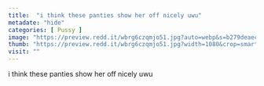 ```yaml
---
title:  "i think these panties show her off nicely uwu"
metadate: "hide"
categories: [ Pussy ]
image: "https://preview.redd.it/wbrg6czqmjo51.jpg?auto=webp&s=b279deaeca0fb6a2ddf824866e078c1f88dd4f92"
thumb: "https://preview.redd.it/wbrg6czqmjo51.jpg?width=1080&crop=smart&auto=webp&s=61f19bb93ac712395eb21972ecde408b113e5933"
visit: ""
---
```

i think these panties show her off nicely uwu
